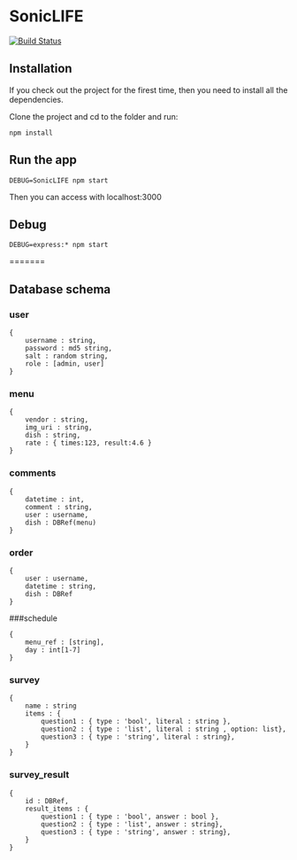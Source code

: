 # SonicLIFE
[![Build Status](https://travis-ci.org/SonicWALL-SSLVPN/SonicLIFE.svg?branch=master)](https://travis-ci.org/SonicWALL-SSLVPN/SonicLIFE)
## Installation

If you check out the project for the firest time, then you need to install all the dependencies.

Clone the project and cd to the folder and run:

~~~
npm install
~~~

## Run the app

~~~
DEBUG=SonicLIFE npm start
~~~

Then you can access with localhost:3000

## Debug

~~~
DEBUG=express:* npm start
~~~
=======


## Database schema

### user

~~~
{
	username : string,
	password : md5 string,
	salt : random string,
	role : [admin, user]
}
~~~

### menu

~~~
{
	vendor : string,
	img_uri : string,
	dish : string,
	rate : { times:123, result:4.6 }
}
~~~

### comments

~~~
{
	datetime : int,
	comment : string,
	user : username,
	dish : DBRef(menu)
}
~~~

### order

~~~
{
	user : username,
	datetime : string,
	dish : DBRef
}
~~~

###schedule

~~~
{
	menu_ref : [string],
	day : int[1-7]
}
~~~

### survey

~~~
{
	name : string
	items : { 
		question1 : { type : 'bool', literal : string },
		question2 : { type : 'list', literal : string , option: list},
		question3 : { type : 'string', literal : string},
	}
}
~~~

### survey_result

~~~
{
	id : DBRef,
	result_items : {
		question1 : { type : 'bool', answer : bool },
		question2 : { type : 'list', answer : string},
		question3 : { type : 'string', answer : string},
	}
}
~~~
